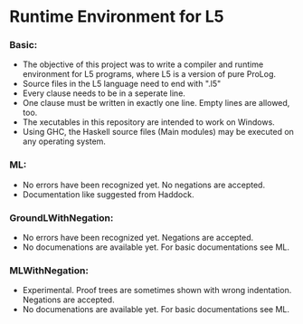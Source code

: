 # Runtime Environment for L5
### Basic:
* The objective of this project was to write a compiler and runtime environment for L5 programs, where L5 is a version of pure ProLog.
* Source files in the L5 language need to end with ".l5"
* Every clause needs to be in a seperate line.
* One clause must be written in exactly one line. Empty lines are allowed, too.
* The xecutables in this repository are intended to work on Windows.
* Using GHC, the Haskell source files (Main modules) may be executed on any operating system.

### ML:
* No errors have been recognized yet. No negations are accepted.
* Documentation like suggested from Haddock.

### GroundLWithNegation:
* No errors have been recognized yet. Negations are accepted.
* No documenations are available yet. For basic documentations see ML.

### MLWithNegation:
* Experimental. Proof trees are sometimes shown with wrong indentation. Negations are accepted.
* No documenations are available yet. For basic documentations see ML.
